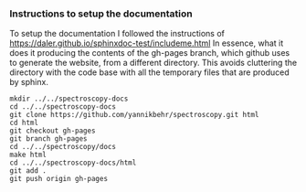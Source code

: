 ### Instructions to setup the documentation

To setup the documentation I followed the instructions of https://daler.github.io/sphinxdoc-test/includeme.html
In essence, what it does it producing the contents of the gh-pages branch, which github uses to generate the 
website, from a different directory. This avoids cluttering the directory with the code base with all the 
temporary files that are produced by sphinx. 

```
mkdir ../../spectroscopy-docs
cd ../../spectroscopy-docs
git clone https://github.com/yannikbehr/spectroscopy.git html
cd html
git checkout gh-pages
git branch gh-pages
cd ../../spectroscopy/docs
make html
cd ../../spectroscopy-docs/html
git add .
git push origin gh-pages
```

